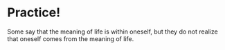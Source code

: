 # Practice!

Some say that the meaning of life is within oneself, but they do not realize that oneself comes from the meaning of life.
